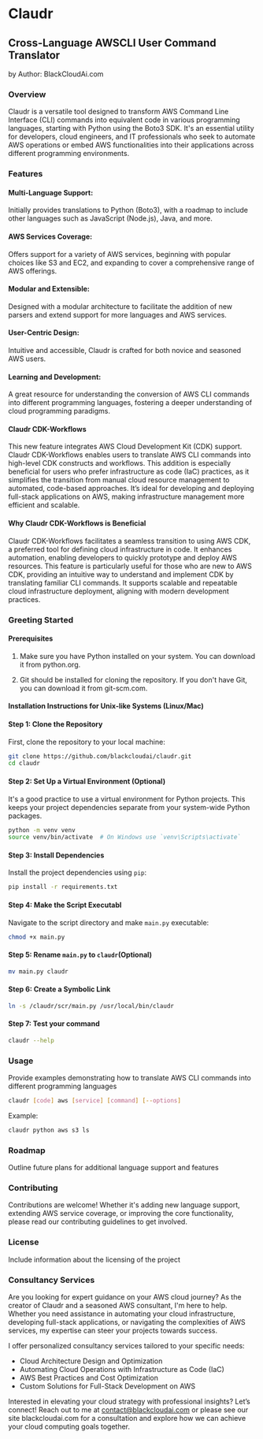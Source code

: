 # Claudr

## Cross-Language AWSCLI User Command Translator
by Author: BlackCloudAi.com

### Overview 

Claudr is a versatile tool designed to transform AWS Command Line Interface (CLI) commands into equivalent code in various programming languages, starting with Python using the Boto3 SDK. It's an essential utility for developers, cloud engineers, and IT professionals who seek to automate AWS operations or embed AWS functionalities into their applications across different programming environments.

### Features 

#### Multi-Language Support: 

Initially provides translations to Python (Boto3), with a roadmap to include other languages such as JavaScript (Node.js), Java, and more.

#### AWS Services Coverage: 

Offers support for a variety of AWS services, beginning with popular choices like S3 and EC2, and expanding to cover a comprehensive range of AWS offerings.

#### Modular and Extensible: 

Designed with a modular architecture to facilitate the addition of new parsers and extend support for more languages and AWS services.

#### User-Centric Design: 

Intuitive and accessible, Claudr is crafted for both novice and seasoned AWS users.

#### Learning and Development: 

A great resource for understanding the conversion of AWS CLI commands into different programming languages, fostering a deeper understanding of cloud programming paradigms.

#### Claudr CDK-Workflows 

This new feature integrates AWS Cloud Development Kit (CDK) support. Claudr CDK-Workflows enables users to translate AWS CLI commands into high-level CDK constructs and workflows. This addition is especially beneficial for users who prefer infrastructure as code (IaC) practices, as it simplifies the transition from manual cloud resource management to automated, code-based approaches. It’s ideal for developing and deploying full-stack applications on AWS, making infrastructure management more efficient and scalable.

#### Why Claudr CDK-Workflows is Beneficial 

Claudr CDK-Workflows facilitates a seamless transition to using AWS CDK, a preferred tool for defining cloud infrastructure in code. It enhances automation, enabling developers to quickly prototype and deploy AWS resources. This feature is particularly useful for those who are new to AWS CDK, providing an intuitive way to understand and implement CDK by translating familiar CLI commands. It supports scalable and repeatable cloud infrastructure deployment, aligning with modern development practices.
 
### Greeting Started 

#### Prerequisites 

1. Make sure you have Python installed on your system. You can download it from python.org.

2. Git should be installed for cloning the repository. If you don't have Git, you can download it from git-scm.com.

#### Installation Instructions for Unix-like Systems (Linux/Mac)

#### Step 1: Clone the Repository

First, clone the repository to your local machine:

```bash
git clone https://github.com/blackcloudai/claudr.git
cd claudr
```

#### Step 2: Set Up a Virtual Environment (Optional)

It's a good practice to use a virtual environment for Python projects. This keeps your project dependencies separate from your system-wide Python packages.

```bash
python -m venv venv
source venv/bin/activate  # On Windows use `venv\Scripts\activate`
```

#### Step 3: Install Dependencies

Install the project dependencies using `pip`:

```bash
pip install -r requirements.txt
```

#### Step 4:  Make the Script Executabl


Navigate to the script directory and make `main.py` executable:

```bash
chmod +x main.py
```

#### Step 5: Rename  `main.py` to `claudr`(Optional)

```bash
mv main.py claudr
```

#### Step 6: Create a Symbolic Link

```bash
ln -s /claudr/scr/main.py /usr/local/bin/claudr
```

#### Step 7: Test your command

```bash
claudr --help
```


### Usage

Provide examples demonstrating how to translate AWS CLI commands into different programming languages

```bash 
claudr [code] aws [service] [command] [--options] 
```

Example: 

```bash 
claudr python aws s3 ls 
```

### Roadmap

Outline future plans for additional language support and features

### Contributing 

Contributions are welcome! Whether it's adding new language support, extending AWS service coverage, or improving the core functionality, please read our contributing guidelines to get involved.

### License

Include information about the licensing of the project

### Consultancy Services 

Are you looking for expert guidance on your AWS cloud journey? As the creator of Claudr and a seasoned AWS consultant, I'm here to help. Whether you need assistance in automating your cloud infrastructure, developing full-stack applications, or navigating the complexities of AWS services, my expertise can steer your projects towards success.

I offer personalized consultancy services tailored to your specific needs:

- Cloud Architecture Design and Optimization
- Automating Cloud Operations with Infrastructure as Code (IaC)
- AWS Best Practices and Cost Optimization
- Custom Solutions for Full-Stack Development on AWS

Interested in elevating your cloud strategy with professional insights? Let’s connect! Reach out to me at contact@blackcloudai.com or please see our site blackcloudai.com for a consultation and explore how we can achieve your cloud computing goals together.